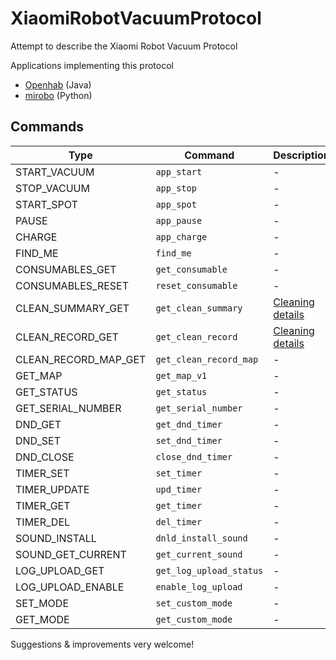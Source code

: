 # XiaomiRobotVacuumProtocol
Attempt to describe the Xiaomi Robot Vacuum Protocol


Applications implementing this protocol

* [Openhab](https://github.com/marcelrv/openhab2/tree/xiaomi-vacuum) (Java)
* [mirobo](https://github.com/rytilahti/python-mirobo)  (Python) 


## Commands

| Type | Command | Description |
| ------ | --------- | -----------| 
|    START_VACUUM | `app_start`| - | 
|    STOP_VACUUM | `app_stop`| - | 
|    START_SPOT | `app_spot`| - | 
|    PAUSE | `app_pause`| - | 
|    CHARGE | `app_charge`| - | 
|    FIND_ME | `find_me`| - | 
|    CONSUMABLES_GET | `get_consumable`| - | 
|    CONSUMABLES_RESET | `reset_consumable`| - | 
|    CLEAN_SUMMARY_GET | `get_clean_summary`| [Cleaning details](cleanSummary+detail.md) | 
|    CLEAN_RECORD_GET | `get_clean_record`| [Cleaning details](cleanSummary+detail.md) | 
|    CLEAN_RECORD_MAP_GET | `get_clean_record_map`| - | 
|    GET_MAP | `get_map_v1`| - | 
|    GET_STATUS | `get_status`| - | 
|    GET_SERIAL_NUMBER | `get_serial_number`| - | 
|    DND_GET | `get_dnd_timer`| - | 
|    DND_SET | `set_dnd_timer`| - | 
|    DND_CLOSE | `close_dnd_timer`| - | 
|    TIMER_SET | `set_timer`| - | 
|    TIMER_UPDATE | `upd_timer`| - | 
|    TIMER_GET | `get_timer`| - | 
|    TIMER_DEL | `del_timer`| - | 
|    SOUND_INSTALL | `dnld_install_sound`| - | 
|    SOUND_GET_CURRENT | `get_current_sound`| - | 
|    LOG_UPLOAD_GET | `get_log_upload_status`| - | 
|    LOG_UPLOAD_ENABLE | `enable_log_upload`| - | 
|    SET_MODE | `set_custom_mode`| - | 
|    GET_MODE | `get_custom_mode`| - | 


Suggestions & improvements very welcome!
